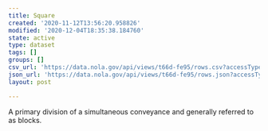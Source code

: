 ```yaml
---
title: Square
created: '2020-11-12T13:56:20.958826'
modified: '2020-12-04T18:35:38.184760'
state: active
type: dataset
tags: []
groups: []
csv_url: 'https://data.nola.gov/api/views/t66d-fe95/rows.csv?accessType=DOWNLOAD'
json_url: 'https://data.nola.gov/api/views/t66d-fe95/rows.json?accessType=DOWNLOAD'
layout: post

---
```

A primary division of a simultaneous conveyance and generally referred to as blocks.
